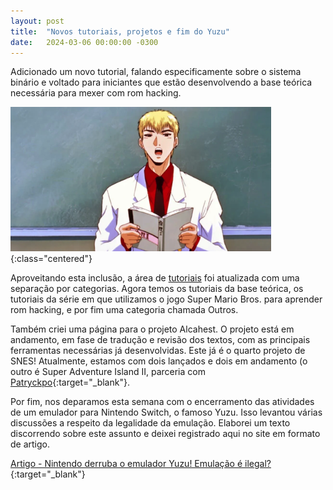 ```yaml
---
layout: post
title:  "Novos tutoriais, projetos e fim do Yuzu"
date:   2024-03-06 00:00:00 -0300
---
```


Adicionado um novo tutorial, falando especificamente sobre o sistema binário e voltado para iniciantes que estão desenvolvendo a base teórica necessária para mexer com rom hacking.

![Alcahest-preview](/img/misc/onizuka-sensei.png){:class="centered"}

Aproveitando esta inclusão, a área de [tutoriais](tutoriais) foi atualizada com uma separação por categorias. Agora temos os tutoriais da base teórica, os tutoriais da série em que utilizamos o jogo Super Mario Bros. para aprender rom hacking, e por fim uma categoria chamada Outros.

Também criei uma página para o projeto Alcahest. O projeto está em andamento, em fase de tradução e revisão dos textos, com as principais ferramentas necessárias já desenvolvidas. Este já é o quarto projeto de SNES! Atualmente, estamos com dois lançados e dois em andamento (o outro é Super Adventure Island II, parceria com [Patryckpo](https://patryckpo.com/){:target="_blank"}.

Por fim, nos deparamos esta semana com o encerramento das atividades de um emulador para Nintendo Switch, o famoso Yuzu. Isso levantou várias discussões a respeito da legalidade da emulação. Elaborei um texto discorrendo sobre este assunto e deixei registrado aqui no site em formato de artigo.

[Artigo - Nintendo derruba o emulador Yuzu! Emulação é ilegal?](https://hextinkers.neocities.org/artigo_fim_do_yuzu.html){:target="_blank"}